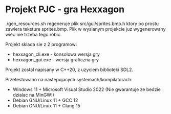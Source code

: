 # Projekt PJC - gra Hexxagon

./gen_resources.sh regeneruje plik src/gui/sprites.bmp.h ktory po prostu zawiera teksture sprites.bmp. 
Plik w wyslanym projekcie juz wygenerowany wiec nie trzeba tego robic.

Projekt sklada sie z 2 programow:
- hexxagon_cli.exe - konsolowa wersja gry
- hexxagon_gui.exe - wersja graficzna gry

Projekt zostal napisany w C++20, z uzyciem biblioteki SDL2.

Przetestowano na nastepujacych systemach/kompilatorach:

- Windows 11 + Microsoft Visual Studio 2022 (Nie gwarantuje ze bedzie dzialac na MinGW!)
- Debian GNU/Linux 11 + GCC 12
- Debian GNU/Linux 11 + Clang 15